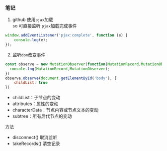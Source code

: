 ### 笔记
1. github 使用`pjax`加载  
so 可直接监听 `pjax`加载完成事件
```js
window.addEventListener('pjax:complete', function (e) {
    console.log(e);
});
```
2. 监听`dom`改变事件
```js
const observe = new MutationObserver(function(MutationRecord,MutationObserver) {
  console.log(MutationRecord,MutationObserver);
})
observe.observe(document.getElementById('body'), {
    childList: true
})
```

- childList：子节点的变动
- attributes：属性的变动
- characterData：节点内容或节点文本的变动
- subtree：所有后代节点的变动

方法

+ disconnect()   取消监听
+ takeRecords()  清空记录